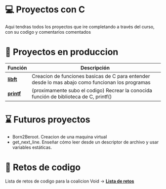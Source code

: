 # 💻 Proyectos con C
  Aqui tendras todos los proyectos que ire completando a través del curso, con su codigo y comentarios comentados

# 📐 Proyectos en produccion
|  Función | Descripción |
| -------- | ----------- |
|[**libft**](./libft) | Creacion de funciones basicas de C para entender desde lo mas abajo como funcionan los programas|
|[**printf**](./) | (proximamente subo el codigo) Recrear la conocida función de biblioteca de C, printf()|

# ⌛ Futuros proyectos
  - Born2Beroot. Creacion de una maquina virtual
  - get_next_line. Enseñar cómo leer desde un descriptor de archivo y usar variables estáticas.

# 💜 Retos de codigo
  Lista de retos de codigo para la coalicion Void -> [**Lista de retos**](./ZZ_EjerciciosExtras)